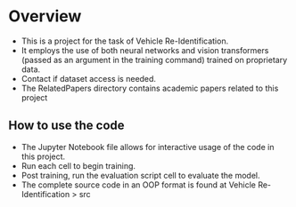 # Overview
- This is a project for the task of Vehicle Re-Identification.
- It employs the use of both neural networks and vision transformers (passed as an argument in the training command) trained on proprietary data.
- Contact if dataset access is needed.
- The RelatedPapers directory contains academic papers related to this project

## How to use the code
- The Jupyter Notebook file allows for interactive usage of the code in this project.
- Run each cell to begin training.
- Post training, run the evaluation script cell to evaluate the model.
- The complete source code in an OOP format is found at Vehicle Re-Identification > src
